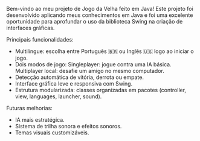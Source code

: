Bem-vindo ao meu projeto de Jogo da Velha feito em Java!
Este projeto foi desenvolvido aplicando meus conhecimentos em Java e foi uma excelente oportunidade para aprofundar o uso da biblioteca Swing na criação de interfaces gráficas.

Principais funcionalidades:
 - Multilíngue: escolha entre Português 🇧🇷 ou Inglês 🇺🇸 logo ao iniciar o jogo.
 - Dois modos de jogo:  Singleplayer: jogue contra uma IA básica.
                        Multiplayer local: desafie um amigo no mesmo computador.
 - Detecção automática de vitória, derrota ou empate.
 - Interface gráfica leve e responsiva com Swing.
 - Estrutura modularizada: classes organizadas em pacotes (controller, view, languages, launcher, sound).

Futuras melhorias:  
 - IA mais estratégica.
 - Sistema de trilha sonora e efeitos sonoros.
 - Temas visuais customizáveis.

